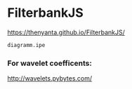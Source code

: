 # FilterbankJS
https://thenyanta.github.io/FilterbankJS/

```xml
diagramm.ipe
```

### For wavelet coefficents:

http://wavelets.pybytes.com/
